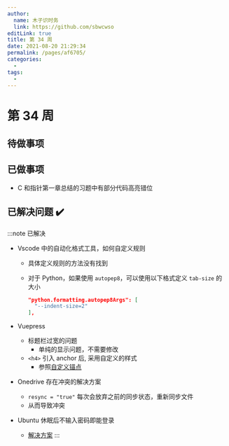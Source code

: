 ```yaml
---
author: 
  name: 木子识时务
  link: https://github.com/sbwcwso
editLink: true
title: 第 34 周
date: 2021-08-20 21:29:34
permalink: /pages/af6705/
categories: 
  - 
tags: 
  - 
---
```


# 第 34 周

## 待做事项

## 已做事项

* C 和指针第一章总结的习题中有部分代码高亮错位

## 已解决问题  ✔️

:::note 已解决
* Vscode 中的自动化格式工具，如何自定义规则
  * 具体定义规则的方法没有找到
  * 对于 Python，如果使用 `autopep8`，可以使用以下格式定义 `tab-size` 的大小

    ```json
    "python.formatting.autopep8Args": [
      "--indent-size=2"
    ],
    ```

* Vuepress
  * 标题栏过宽的问题
    * 单纯的显示问题，不需要修改
  * `<h4>`  引入 anchor 后, 采用自定义的样式
    * 参照[自定义锚点](/pages/2e3df6/)
* Onedrive 存在冲突的解决方案
  * `resync = "true"` 每次会放弃之前的同步状态，重新同步文件
  * 从而导致冲突

* Ubuntu 休眠后不输入密码即能登录
  * [解决方案](/pages/443cc1/#在系统中启用休眠功能)
:::
